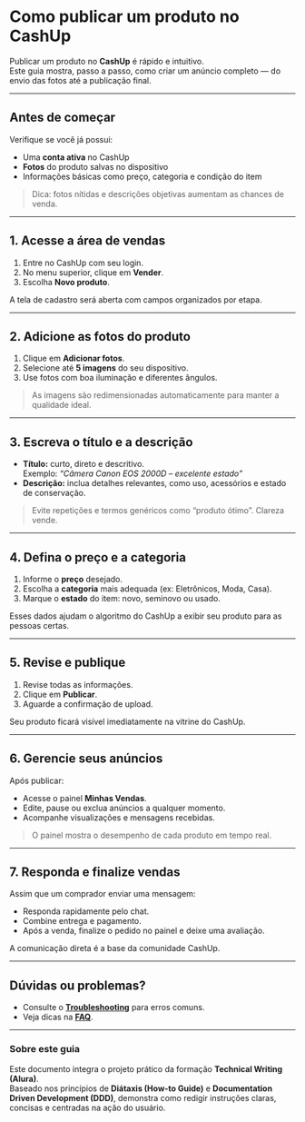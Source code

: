 # Como publicar um produto no CashUp

Publicar um produto no **CashUp** é rápido e intuitivo.  
Este guia mostra, passo a passo, como criar um anúncio completo — do envio das fotos até a publicação final.

---

## Antes de começar

Verifique se você já possui:
- Uma **conta ativa** no CashUp  
- **Fotos** do produto salvas no dispositivo  
- Informações básicas como preço, categoria e condição do item  

> Dica: fotos nítidas e descrições objetivas aumentam as chances de venda.

---

## 1. Acesse a área de vendas

1. Entre no CashUp com seu login.  
2. No menu superior, clique em **Vender**.  
3. Escolha **Novo produto**.

A tela de cadastro será aberta com campos organizados por etapa.

---

## 2. Adicione as fotos do produto

1. Clique em **Adicionar fotos**.  
2. Selecione até **5 imagens** do seu dispositivo.  
3. Use fotos com boa iluminação e diferentes ângulos.  

> As imagens são redimensionadas automaticamente para manter a qualidade ideal.

---

## 3. Escreva o título e a descrição

- **Título:** curto, direto e descritivo.  
  Exemplo: *“Câmera Canon EOS 2000D – excelente estado”*  
- **Descrição:** inclua detalhes relevantes, como uso, acessórios e estado de conservação.  

> Evite repetições e termos genéricos como “produto ótimo”. Clareza vende.

---

## 4. Defina o preço e a categoria

1. Informe o **preço** desejado.  
2. Escolha a **categoria** mais adequada (ex: Eletrônicos, Moda, Casa).  
3. Marque o **estado** do item: novo, seminovo ou usado.  

Esses dados ajudam o algoritmo do CashUp a exibir seu produto para as pessoas certas.

---

## 5. Revise e publique

1. Revise todas as informações.  
2. Clique em **Publicar**.  
3. Aguarde a confirmação de upload.  

Seu produto ficará visível imediatamente na vitrine do CashUp.

---

## 6. Gerencie seus anúncios

Após publicar:
- Acesse o painel **Minhas Vendas**.  
- Edite, pause ou exclua anúncios a qualquer momento.  
- Acompanhe visualizações e mensagens recebidas.  

> O painel mostra o desempenho de cada produto em tempo real.

---

## 7. Responda e finalize vendas

Assim que um comprador enviar uma mensagem:
- Responda rapidamente pelo chat.  
- Combine entrega e pagamento.  
- Após a venda, finalize o pedido no painel e deixe uma avaliação.

A comunicação direta é a base da comunidade CashUp.

---

## Dúvidas ou problemas?

- Consulte o [**Troubleshooting**](./troubleshooting.md) para erros comuns.  
- Veja dicas na [**FAQ**](./faq.md).  

---

### Sobre este guia

Este documento integra o projeto prático da formação **Technical Writing (Alura)**.  
Baseado nos princípios de **Diátaxis (How-to Guide)** e **Documentation Driven Development (DDD)**, demonstra como redigir instruções claras, concisas e centradas na ação do usuário.
